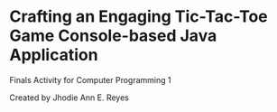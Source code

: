 # Crafting an Engaging Tic-Tac-Toe Game Console-based Java Application
Finals Activity for Computer Programming 1

Created by Jhodie Ann E. Reyes
